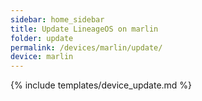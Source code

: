 ```yaml
---
sidebar: home_sidebar
title: Update LineageOS on marlin
folder: update
permalink: /devices/marlin/update/
device: marlin
---
```

{% include templates/device_update.md %}
